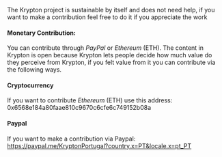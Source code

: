 ---
---


The Krypton project is sustainable by itself and does not need help, if you want to make a contribution feel free to do it if you appreciate the work

#### Monetary Contribution:
You can contribute through *PayPal* or *Ethereum* (ETH).
The content in Krypton is open because Krypton lets people decide how much value do they perceive from Krypton, if you felt value from it you can contribute via the following ways. 

#### Cryptocurrency
If you want to contribute *Ethereum* (ETH) use this address:
0x6568e184a80faae810c9670c6cfe6c749152b08a

#### Paypal
If you want to make a contribution via Paypal:
https://paypal.me/KryptonPortugal?country.x=PT&locale.x=pt_PT

